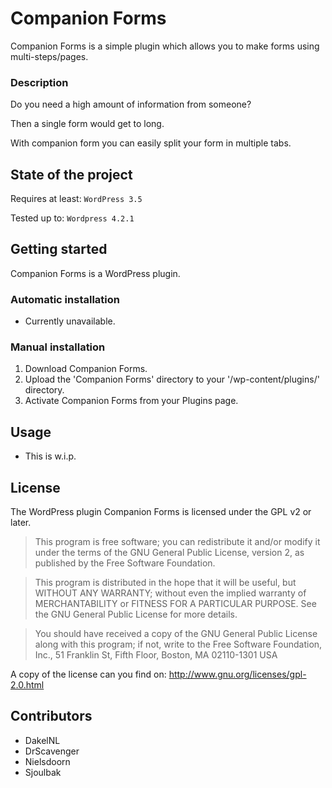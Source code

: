 # Companion Forms
Companion Forms is a simple plugin which allows you to make forms using multi-steps/pages.

### Description
Do you need a high amount of information from someone?

Then a single form would get to long.

With companion form you can easily split your form in multiple tabs.


## State of the project
Requires at least: `WordPress 3.5`

Tested up to: `Wordpress 4.2.1`

## Getting started
Companion Forms is a WordPress plugin.

### Automatic installation
- Currently unavailable.

### Manual installation
1. Download Companion Forms.
2. Upload the 'Companion Forms' directory to your '/wp-content/plugins/' directory.
3. Activate Companion Forms from your Plugins page.

## Usage
* This is w.i.p.

## License
The WordPress plugin Companion Forms is licensed under the GPL v2 or later.

> This program is free software; you can redistribute it and/or modify it under the terms of the GNU General Public License, version 2, as published by the Free Software Foundation.

> This program is distributed in the hope that it will be useful, but WITHOUT ANY WARRANTY; without even the implied warranty of MERCHANTABILITY or FITNESS FOR A PARTICULAR PURPOSE. See the GNU General Public License for more details.

> You should have received a copy of the GNU General Public License along with this program; if not, write to the Free Software Foundation, Inc., 51 Franklin St, Fifth Floor, Boston, MA 02110-1301 USA

A copy of the license can you find on: http://www.gnu.org/licenses/gpl-2.0.html

## Contributors
- DakelNL
- DrScavenger
- Nielsdoorn
- Sjoulbak

